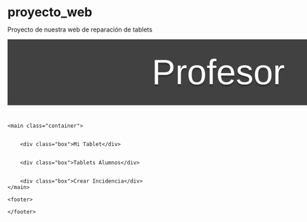 # proyecto_web
Proyecto de nuestra web de reparación de tablets
<!DOCTYPE html>
<html lang="en">

<head>
    <meta charset="UTF-8">
    <meta http-equiv="X-UA-Compatible" content="IE=edge">
    <meta name="viewport" content="width=device-width, initial-scale=1.0">
    <title>Profesor</title>
</head>
<style>
    * {
        margin: 0;
        padding: 0;
        box-sizing: border-box;
    }

    body {
        display: flex;
        flex-direction: column;
    }

    header {
        width: 100vw;
        height: 150px;
        background-color: #414141;
        display: flex;
        align-items: center;
        justify-content: center;
        font-family: sans-serif;
        color: #f2f2f2;
        font-size: 10px;
        text-shadow: rgba(0, 0, 0, 0.2) 0 5px;
        order: 1;
    }



    main {
        display: flex;
        margin: 50px auto;
        max-width: 800px;
        order: 2;
        background-color: gold;
        width: 100vw;
        height: 150px;
    }


    main {
        height: 70vh;
        background-color: white;
    }

    .main_container {
        display: flex;
        width: auto;
        height: 70vh;
        align-items: center;
        justify-content: space-evenly;
    }


    .pro {
        transition: 0.4s;
        transform: translateX(0);
        cursor: grab;
        color: #ffff;
        font-size: 80px;
    }

    .animated_word {
        display: flex;
        align-items: center;
        justify-content: center;
    }

    .pro:hover {
        transform: translateY(-1rem);
        background: -webkit-linear-gradient(120deg, hsl(19, 90%, 52%), hsl(56, 100%, 50%));
        -webkit-background-clip: text;
        -webkit-text-fill-color: transparent;
    }

    .container {
        display: flex;
        justify-content: space-evenly;
    }

    .box {
        width: 500px;
        height: 500px;
        background-color: #f2f2f2;
        margin: 10px;
        transition: transform 0.3s ease;
        text-align: center;
        font-size: 40px;
    }

    .box:hover {
        transform: scale(1.2);
      text-decoration: underline;
    }

    @media only screen and (max-width: 500px) {
        .container {
            flex-direction: column;
            
        }
    }
</style>

<body>
    <header>
        <div class="animated_word">
            <div class="pro">P</div>
            <div class="pro">r</div>
            <div class="pro">o</div>
            <div class="pro">f</div>
            <div class="pro">e</div>
            <div class="pro">s</div>
            <div class="pro">o</div>
            <div class="pro">r</div>
        </div>
    </header>

    <main class="container">


        <div class="box">Mi Tablet</div>


        <div class="box">Tablets Alumnos</div>


        <div class="box">Crear Incidencia</div>
    </main>

    <footer>

    </footer>
</body>

</html>
